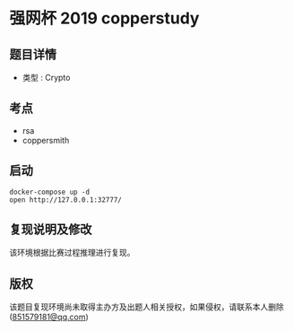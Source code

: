 # 强网杯 2019 copperstudy

## 题目详情

- 类型 : Crypto

## 考点

- rsa
- coppersmith

## 启动

	docker-compose up -d
	open http://127.0.0.1:32777/

## 复现说明及修改

该环境根据比赛过程推理进行复现。

## 版权

该题目复现环境尚未取得主办方及出题人相关授权，如果侵权，请联系本人删除(851579181@qq.com)
